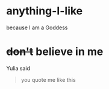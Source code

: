 # anything-I-like
because I am a Goddess

# ~~don't~~ believe in me

Yulia said 
> you quote me like this


